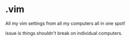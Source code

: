 # .vim
All my vim settings from all my computers all in one spot!

Issue is things shouldn't break on individual computers.

